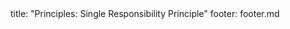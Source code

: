 <frontmatter>
title: "Principles: Single Responsibility Principle"
footer: footer.md
</frontmatter>

<include src="navbar.md" boilerplate />

<include src="unit-inPage-asFlat.md" boilerplate />